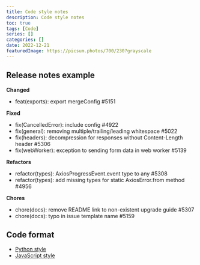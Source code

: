 ```yaml
---
title: Code style notes
description: Code style notes
toc: true
tags: [Code]
series: []
categories: []
date: 2022-12-21
featuredImage: https://picsum.photos/700/230?grayscale
---
```



## Release notes example

**Changed**
- feat(exports): export mergeConfig #5151

**Fixed**
  - fix(CancelledError): include config #4922
  - fix(general): removing multiple/trailing/leading whitespace #5022
  - fix(headers): decompression for responses without Content-Length header #5306
  - fix(webWorker): exception to sending form data in web worker #5139

**Refactors**
  - refactor(types): AxiosProgressEvent.event type to any #5308
  - refactor(types): add missing types for static AxiosError.from method #4956

**Chores**
  - chore(docs): remove README link to non-existent upgrade guide #5307
  - chore(docs): typo in issue template name #5159


## Code format

- [Python style](https://google.github.io/styleguide/pyguide.html)
- [JavaScript style](https://google.github.io/styleguide/jsguide.html)